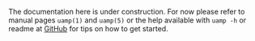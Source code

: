 The documentation here is under construction. For now please refer to
manual pages `uamp(1)` and `uamp(5)` or the help available with `uamp -h` or
readme at [GitHub](https://github.com/BonnyAD9/uamp) for tips on how to get
started.
